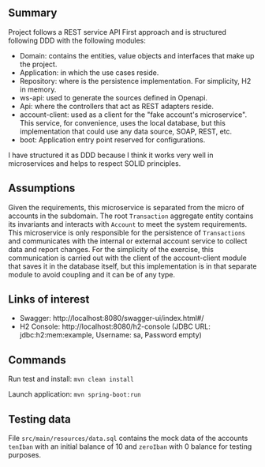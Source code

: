 ## Summary

Project follows a REST service API First approach and is structured following DDD with the following modules:
* Domain: contains the entities, value objects and interfaces that make up the project.
* Application: in which the use cases reside.
* Repository: where is the persistence implementation. For simplicity, H2 in memory.
* ws-api: used to generate the sources defined in Openapi.
* Api: where the controllers that act as REST adapters reside.
* account-client: used as a client for the "fake account's microservice". This service, for convenience, uses the
  local database, but this implementation that could use any data source, SOAP, REST, etc.
* boot: Application entry point reserved for configurations.

I have structured it as DDD because I think it works very well in microservices and helps to respect SOLID principles.

## Assumptions

Given the requirements, this microservice is separated from the micro of accounts in the subdomain. The root `Transaction` aggregate entity contains its invariants and interacts with `Account` to meet the system requirements. This microservice is only responsible for the persistence of `Transactions` and communicates with the internal or external account service to collect data and report changes. For the simplicity of the exercise, this communication is carried out with the client of the account-client module that saves it in the database itself, but this implementation is in that separate module to avoid coupling and it can be of any type.

## Links of interest

* Swagger: http://localhost:8080/swagger-ui/index.html#/
* H2 Console: http://localhost:8080/h2-console (JDBC URL: jdbc:h2:mem:example, Username: sa, Password empty)

## Commands

Run test and install:
`mvn clean install`

Launch application:
`mvn spring-boot:run`

## Testing data

File `src/main/resources/data.sql` contains the mock data of the accounts `tenIban` with an initial balance of 10 and `zeroIban` with 0 balance for testing purposes.
